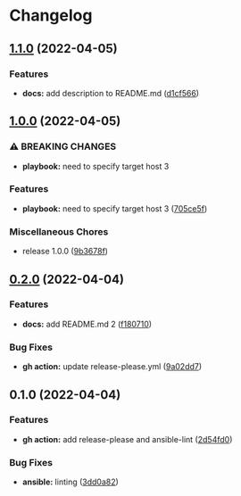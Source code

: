 # Changelog

## [1.1.0](https://www.github.com/chornberger-c2c/ansible-ping/compare/v1.0.0...v1.1.0) (2022-04-05)


### Features

* **docs:** add description to README.md ([d1cf566](https://www.github.com/chornberger-c2c/ansible-ping/commit/d1cf566e24509bf2fda862585aa4a37d84b5d7f0))

## [1.0.0](https://www.github.com/chornberger-c2c/ansible-ping/compare/v0.2.0...v1.0.0) (2022-04-05)


### ⚠ BREAKING CHANGES

* **playbook:** need to specify target host 3

### Features

* **playbook:** need to specify target host 3 ([705ce5f](https://www.github.com/chornberger-c2c/ansible-ping/commit/705ce5fd0d27af16aee81a9c69607b7f6dbd328c))


### Miscellaneous Chores

* release 1.0.0 ([9b3678f](https://www.github.com/chornberger-c2c/ansible-ping/commit/9b3678f30ba0554d70f34d917dc5e6ad8eda4e7e))

## [0.2.0](https://www.github.com/chornberger-c2c/ansible-ping/compare/v0.1.0...v0.2.0) (2022-04-04)


### Features

* **docs:** add README.md 2 ([f180710](https://www.github.com/chornberger-c2c/ansible-ping/commit/f18071013b812432badb2fa84347c420780e4c5d))


### Bug Fixes

* **gh action:** update release-please.yml ([9a02dd7](https://www.github.com/chornberger-c2c/ansible-ping/commit/9a02dd7bb19f12b8c4d4d572f8f1937f4f0509c3))

## 0.1.0 (2022-04-04)


### Features

* **gh action:** add release-please and ansible-lint ([2d54fd0](https://www.github.com/chornberger-c2c/ansible-ping/commit/2d54fd0790e90222c1c27fd384c55ea8bc16d218))


### Bug Fixes

* **ansible:** linting ([3dd0a82](https://www.github.com/chornberger-c2c/ansible-ping/commit/3dd0a82e97543d9168e1c878a9b153ef1f01c51f))
